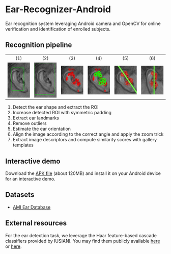 # Ear-Recognizer-Android
Ear recognition system leveraging Android camera and OpenCV for online verification and identification of enrolled subjects.

## Recognition pipeline
<table>
  <tr style align="center"><td>(1)</td><td>(2)</td><td>(3)</td><td>(4)</td><td>(5)</td><td>(6)</td></tr>
  <tr align="center">
    <td><img src="report/images/detection_example1.jpg" height="110px" width="90px"/></td>
    <td><img src="report/images/detection_padding_example1.jpg" height="110px" width="90px"/></td>
    <td><img src="report/images/landmark_orb_example1.jpg" height="90px" width="90px" style="padding-top:10px; padding-bottom: 10px"/></td>
    <td><img src="report/images/landmark_orb_reduced_example1.jpg" height="90px" width="90px" style="padding-top:10px; padding-bottom: 10px"/></td>
    <td><img src="report/images/rotation2_crop.jpeg" height="90px" width="90px" style="padding-top:10px; padding-bottom: 10px"/></td>
    <td><img src="report/images/rotation2_after_crop.jpeg" height="90px" width="90px" style="padding-top:10px; padding-bottom: 10px"/></td>
  </tr>
</table>

1. Detect the ear shape and extract the ROI
2. Increase detected ROI with symmetric padding
3. Extract ear landmarks
4. Remove outliers
5. Estimate the ear orientation
6. Align the image according to the correct angle and apply the zoom trick
7. Extract image descriptors and compute similarity scores with gallery templates

## Interactive demo
Download the [APK file](https://github.com/LeonardoEmili/ear-recognizer-android/releases/download/1.1/app-release.apk.zip) (about 120MB) and install it on your Android device for an interactive demo.

## Datasets
- [AMI Ear Database](https://ctim.ulpgc.es/research_works/ami_ear_database/)

## External resources

For the ear detection task, we leverage the Haar feature-based cascade classifiers provided by IUSIANI. You may find them publicly available [here](https://github.com/DiUS/Physiognomy/tree/master/python/haarcascades) or [here](https://github.com/opencv/opencv/blob/e33bfb5ebfcf51b5f15995c08fd68a6b2ecb2f1e/data/haarcascades).
